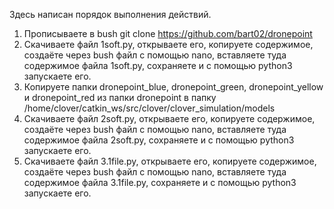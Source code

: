 Здесь написан порядок выполнения действий.
1. Прописываете в bush git clone https://github.com/bart02/dronepoint
2. Скачиваете файл 1soft.py, открываете его, копируете содержимое, создаёте через bush файл с помощью nano, вставляете туда содержимое файла 1soft.py, сохраняете и с помощью python3 запускаете его.
3. Копируете папки dronepoint_blue, dronepoint_green, dronepoint_yellow и dronepoint_red из папки dronepoint в папку /home/clover/catkin_ws/src/clover/clover_simulation/models
4. Скачиваете файл 2soft.py, открываете его, копируете содержимое, создаёте через bush файл с помощью nano, вставляете туда содержимое файла 2soft.py, сохраняете и с помощью python3 запускаете его.
5. Скачиваете файл 3.1file.py, открываете его, копируете содержимое, создаёте через bush файл с помощью nano, вставляете туда содержимое файла 3.1file.py, сохраняете и с помощью python3 запускаете его.
